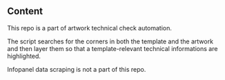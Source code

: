 ## Content
This repo is a part of artwork technical check automation.

The script searches for the corners in both the template and the artwork and then layer them so that a template-relevant technical informations are highlighted.

Infopanel data scraping is not a part of this repo.